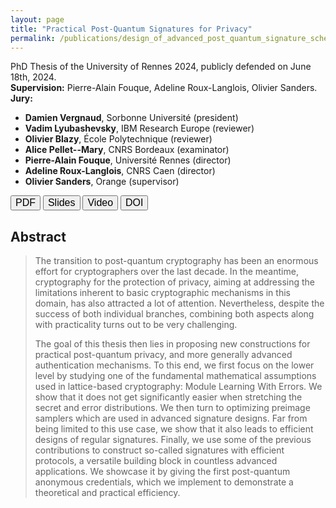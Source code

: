 ```yaml
---
layout: page
title: "Practical Post-Quantum Signatures for Privacy"
permalink: /publications/design_of_advanced_post_quantum_signature_schemes
---
```


PhD Thesis of the University of Rennes 2024, publicly defended on June 18th, 2024.  
**Supervision:** Pierre-Alain Fouque, Adeline Roux-Langlois, Olivier Sanders.  
**Jury:**
- **Damien Vergnaud**, Sorbonne Université (president)  
- **Vadim Lyubashevsky**, IBM Research Europe (reviewer)  
- **Olivier Blazy**, École Polytechnique (reviewer)  
- **Alice Pellet--Mary**, CNRS Bordeaux (examinator)  
- **Pierre-Alain Fouque**, Université Rennes (director)  
- **Adeline Roux-Langlois**, CNRS Caen (director)  
- **Olivier Sanders**, Orange (supervisor)  
 

<a href="/assets/pub/manuscript.pdf" target="_blank" style="text-decoration: none;"><button class="mybutton" onmouseover="this.style.backgroundColor='#337076'; this.style.color='#FFFFFF'; this.querySelector('span').style.paddingRight = '16px'; this.querySelector('span').querySelector('span').style.opacity = '1'; this.querySelector('span').querySelector('span').style.right = '0';" onmouseout="this.style.backgroundColor='#FFFFFF'; this.style.color='#337076'; this.querySelector('span').style.paddingRight = '0'; this.querySelector('span').querySelector('span').style.opacity = '0'; this.querySelector('span').querySelector('span').style.right = '-20px';"><span style="cursor: pointer; display: inline-block; position: relative; transition: 0.5s; font-size: 16px;">PDF <span style="position: absolute; opacity: 0; top: 0; right: -20px; transition: 0.5s;">&#xbb;</span></span></button></a>
<a href="/assets/slides/2024-06-18_defense_slides.pdf" target="_blank" style="text-decoration: none;"><button class="mybutton" onmouseover="this.style.backgroundColor='#337076'; this.style.color='#FFFFFF'; this.querySelector('span').style.paddingRight = '12px'; this.querySelector('span').querySelector('span').style.opacity = '1'; this.querySelector('span').querySelector('span').style.right = '0';" onmouseout="this.style.backgroundColor='#FFFFFF'; this.style.color='#337076'; this.querySelector('span').style.paddingRight = '0'; this.querySelector('span').querySelector('span').style.opacity = '0'; this.querySelector('span').querySelector('span').style.right = '-20px';"><span style="cursor: pointer; display: inline-block; position: relative; transition: 0.5s; font-size: 16px;">Slides <span style="position: absolute; opacity: 0; top: 0; right: -20px; transition: 0.5s;">&#xbb;</span></span></button></a>
<a href="https://youtu.be/Kwz9_7LnwNE" target="_blank" style="text-decoration: none;"><button class="mybutton" onmouseover="this.style.backgroundColor='#337076'; this.style.color='#FFFFFF'; this.querySelector('span').style.paddingRight = '12px'; this.querySelector('span').querySelector('span').style.opacity = '1'; this.querySelector('span').querySelector('span').style.right = '0';" onmouseout="this.style.backgroundColor='#FFFFFF'; this.style.color='#337076'; this.querySelector('span').style.paddingRight = '0'; this.querySelector('span').querySelector('span').style.opacity = '0'; this.querySelector('span').querySelector('span').style.right = '-20px';"><span style="cursor: pointer; display: inline-block; position: relative; transition: 0.5s; font-size: 16px;">Video <span style="position: absolute; opacity: 0; top: 0; right: -20px; transition: 0.5s;">&#xbb;</span></span></button></a>
<a href="https://theses.hal.science/tel-04696615" target="_blank" style="text-decoration: none;"><button class="mybutton" onmouseover="this.style.backgroundColor='#337076'; this.style.color='#FFFFFF'; this.querySelector('span').style.paddingRight = '12px'; this.querySelector('span').querySelector('span').style.opacity = '1'; this.querySelector('span').querySelector('span').style.right = '0';" onmouseout="this.style.backgroundColor='#FFFFFF'; this.style.color='#337076'; this.querySelector('span').style.paddingRight = '0'; this.querySelector('span').querySelector('span').style.opacity = '0'; this.querySelector('span').querySelector('span').style.right = '-20px';"><span style="cursor: pointer; display: inline-block; position: relative; transition: 0.5s; font-size: 16px;">DOI <span style="position: absolute; opacity: 0; top: 0; right: -20px; transition: 0.5s;">&#xbb;</span></span></button></a>    

## Abstract
> The transition to post-quantum cryptography has been an enormous effort for cryptographers over the last decade. In the meantime, cryptography for the protection of privacy, aiming at addressing the limitations inherent to basic cryptographic mechanisms in this domain, has also attracted a lot of attention. Nevertheless, despite the success of both individual branches, combining both aspects along with practicality turns out to be very challenging.
>
> The goal of this thesis then lies in proposing new constructions for practical post-quantum privacy, and more generally advanced authentication mechanisms. To this end, we first focus on the lower level by studying one of the fundamental mathematical assumptions used in lattice-based cryptography: Module Learning With Errors. We show that it does not get significantly easier when stretching the secret and error distributions. We then turn to optimizing preimage samplers which are used in advanced signature designs. Far from being limited to this use case, we show that it also leads to efficient designs of regular signatures. Finally, we use some of the previous contributions to construct so-called signatures with efficient protocols, a versatile building block in countless advanced applications. We showcase it by giving the first post-quantum anonymous credentials, which we implement to demonstrate a theoretical and practical efficiency.